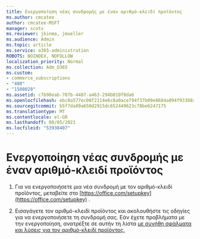 ```yaml
---
title: Ενεργοποίηση νέας συνδρομής με έναν αριθμό-κλειδί προϊόντος
ms.author: cmcatee
author: cmcatee-MSFT
manager: scotv
ms.reviewer: jkinma, jmueller
ms.audience: Admin
ms.topic: article
ms.service: o365-administration
ROBOTS: NOINDEX, NOFOLLOW
localization_priority: Normal
ms.collection: Adm_O365
ms.custom:
- commerce_subscriptions
- "480"
- "1500028"
ms.assetid: c7b98eab-707b-4487-a463-294b010f0da6
ms.openlocfilehash: ebc8a577ec08f2114e6c8a0ace794f37b09e8684a894f93388a57656eda495e4
ms.sourcegitcommit: b5f7da89a650d2915dc652449623c78be6247175
ms.translationtype: MT
ms.contentlocale: el-GR
ms.lasthandoff: 08/05/2021
ms.locfileid: "53938407"
---
```

# <a name="activate-a-new-subscription-with-a-product-key"></a>Ενεργοποίηση νέας συνδρομής με έναν αριθμό-κλειδί προϊόντος

1. Για να ενεργοποιήσετε μια νέα συνδρομή με τον αριθμό-κλειδί προϊόντος, μεταβείτε στο [https://office.com/setupkey](https://office.com/setupkey) .

2. Εισαγάγετε τον αριθμό-κλειδί προϊόντος και ακολουθήστε τις οδηγίες για να ενεργοποιήσετε τη συνδρομή σας. Εάν έχετε προβλήματα με την ενεργοποίηση, ανατρέξτε σε αυτήν τη λίστα [με συνήθη σφάλματα και λύσεις για τον αριθμό-κλειδί προϊόντος.](https://docs.microsoft.com/microsoft-365/commerce/product-key-errors-and-solutions)